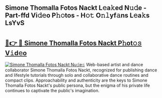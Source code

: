 ## Simone Thomalla Fotos Nackt L𝚎a𝚔ed N𝚞𝚍e - Part-ffd Vi𝚍𝚎o P𝚑𝚘tos - H𝚘𝚝 O𝚗𝚕yf𝚊ns L𝚎a𝚔s LsYvS

# <h2><a href="http://kf9ci2.oniu.top/?m=Simone+Thomalla+Fotos+Nackt">🔗👉 🔴 Simone Thomalla Fotos Nackt P𝚑ot𝚘𝚜 V𝚒d𝚎o</a></h2>

[![Simone Thomalla Fotos Nackt Nu𝚍e𝚜](https://i.imgur.com/0qMVB7G.gif)](http://kf9ci2.oniu.top/?m=Simone+Thomalla+Fotos+Nackt)
Web-based artist and dance collaborator Simone Thomalla Fotos Nackt, recognized for publishing dance and lifestyle tutorials through solo and collaborative dance routines and compact clips. Approachability and authenticity are the keys to Simone Thomalla Fotos Nackt's public persona, but the enigma of his private life continues to captivate the public's imagination.  
